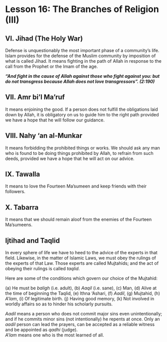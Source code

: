 Lesson 16: The Branches of Religion (III)
=========================================

VI. Jihad (The Holy War)
------------------------

Defense is unquestionably the most important phase of a community’s
life. Islam provides for the defense of the Muslim community by
imposition of what is called Jihad. It means fighting in the path of
Allah in response to the call from the Prophet or the Imam of the age.

***“And fight in the cause of Allah against those who fight against you:
but do not transgress because Allah does not love transgressors”.
(2:190)***

VII. Amr bi’l Ma’ruf
--------------------

It means enjoining the good. If a person does not fulfill the
obligations laid down by Allah, it is obligatory on us to guide him to
the right path provided we have a hope that he will follow our guidance.

VIII. Nahy ‘an al-Munkar
------------------------

It means forbidding the prohibited things or works. We should ask any
man who is found to be doing things prohibited by Allah, to refrain from
such deeds, provided we have a hope that he will act on our advice.

IX. Tawalla
-----------

It means to love the Fourteen Ma’sumeen and keep friends with their
followers.

X. Tabarra
----------

It means that we should remain aloof from the enemies of the Fourteen
Ma’sumeens.

Ijtihad and Taqlid
------------------

In every sphere of life we have to heed to the advice of the experts in
that field. Likewise, in the matter of Islamic Laws, we must obey the
rulings of the experts of that Law. Those experts are called Mujtahids;
and the act of obeying their rulings is called *taqlid*.

Here are some of the conditions which govern our choice of the Mujtahid:

(a) He must be *baligh* (i.e. adult), (b) *Aaqil* (i.e. sane), (c) Man,
(d) Alive at the time of beginning the Taqlid, (e) Ithna ‘Ashari, (f)
*Aadil*, (g) Mujtahid, (h) *A’lam*, (i) Of legitimate birth. (j) Having
good memory, (k) Not involved in worldly affairs so as to hinder his
scholarly pursuits.

*Aadil* means a person who does not commit major sins even
unintentionally; and if he commits minor sins (not intentionally) he
repents at once. Only an *aadil* person can lead the prayers, can be
accepted as a reliable witness and be appointed as *qadhi* (judge).  
*A’lam* means one who is the most learned of all.


